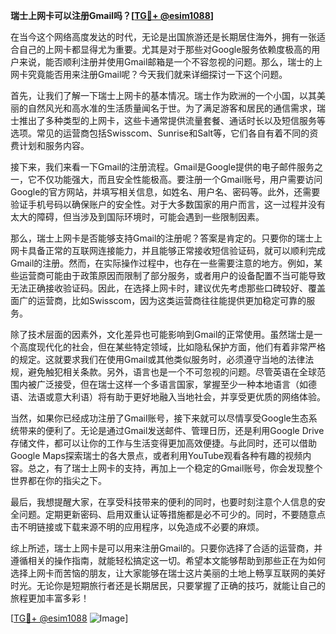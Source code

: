**瑞士上网卡可以注册Gmail吗？[[TG💪+ @esim1088](https://t.me/s/esim1088)]**

在当今这个网络高度发达的时代，无论是出国旅游还是长期居住海外，拥有一张适合自己的上网卡都显得尤为重要。尤其是对于那些对Google服务依赖度极高的用户来说，能否顺利注册并使用Gmail邮箱是一个不容忽视的问题。那么，瑞士的上网卡究竟能否用来注册Gmail呢？今天我们就来详细探讨一下这个问题。

首先，让我们了解一下瑞士上网卡的基本情况。瑞士作为欧洲的一个小国，以其美丽的自然风光和高水准的生活质量闻名于世。为了满足游客和居民的通信需求，瑞士推出了多种类型的上网卡，这些卡通常提供流量套餐、通话时长以及短信服务等选项。常见的运营商包括Swisscom、Sunrise和Salt等，它们各自有着不同的资费计划和服务内容。

接下来，我们来看一下Gmail的注册流程。Gmail是Google提供的电子邮件服务之一，它不仅功能强大，而且安全性能极高。要注册一个Gmail账号，用户需要访问Google的官方网站，并填写相关信息，如姓名、用户名、密码等。此外，还需要验证手机号码以确保账户的安全性。对于大多数国家的用户而言，这一过程并没有太大的障碍，但当涉及到国际环境时，可能会遇到一些限制因素。

那么，瑞士上网卡是否能够支持Gmail的注册呢？答案是肯定的。只要你的瑞士上网卡具备正常的互联网连接能力，并且能够正常接收短信验证码，就可以顺利完成Gmail的注册。然而，在实际操作过程中，也存在一些需要注意的地方。例如，某些运营商可能由于政策原因而限制了部分服务，或者用户的设备配置不当可能导致无法正确接收验证码。因此，在选择上网卡时，建议优先考虑那些口碑较好、覆盖面广的运营商，比如Swisscom，因为这类运营商往往能提供更加稳定可靠的服务。

除了技术层面的因素外，文化差异也可能影响到Gmail的正常使用。虽然瑞士是一个高度现代化的社会，但在某些特定领域，比如隐私保护方面，他们有着非常严格的规定。这就要求我们在使用Gmail或其他类似服务时，必须遵守当地的法律法规，避免触犯相关条款。另外，语言也是一个不可忽视的问题。尽管英语在全球范围内被广泛接受，但在瑞士这样一个多语言国家，掌握至少一种本地语言（如德语、法语或意大利语）将有助于更好地融入当地社会，并享受更优质的网络体验。

当然，如果你已经成功注册了Gmail账号，接下来就可以尽情享受Google生态系统带来的便利了。无论是通过Gmail发送邮件、管理日历，还是利用Google Drive存储文件，都可以让你的工作与生活变得更加高效便捷。与此同时，还可以借助Google Maps探索瑞士的各大景点，或者利用YouTube观看各种有趣的视频内容。总之，有了瑞士上网卡的支持，再加上一个稳定的Gmail账号，你会发现整个世界都在你的指尖之下。

最后，我想提醒大家，在享受科技带来的便利的同时，也要时刻注意个人信息的安全问题。定期更新密码、启用双重认证等措施都是必不可少的。同时，不要随意点击不明链接或下载来源不明的应用程序，以免造成不必要的麻烦。

综上所述，瑞士上网卡是可以用来注册Gmail的。只要你选择了合适的运营商，并遵循相关的操作指南，就能轻松搞定这一切。希望本文能够帮助到那些正在为如何选择上网卡而苦恼的朋友，让大家能够在瑞士这片美丽的土地上畅享互联网的美好时光。无论你是短期旅行者还是长期居民，只要掌握了正确的技巧，就能让自己的旅程更加丰富多彩！

[[TG💪+ @esim1088](https://t.me/s/esim1088) ![Image](https://i.postimg.cc/4NQfJmqS/Snipaste-2025-05-13-00-14-12.png)]